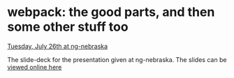 # webpack: the good parts, and then some other stuff too

[Tuesday, July 26th at ng-nebraska][meetup]

The slide-deck for the presentation given at ng-nebraska. The slides can be [viewed online here][slide-deck]

[meetup]: http://www.meetup.com/ng-nebraska/events/232576541/?
[slide-deck]: https://dschau.github.io/webpack-presentation
